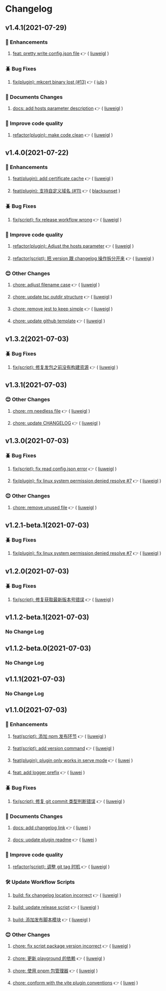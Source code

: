 
# Changelog

## v1.4.1(2021-07-29)


### :tada: Enhancements

1. [feat: pretty write config.json file](https://github.com/liuweiGL/vite-plugin-mkcert/commit/0a556ab) :point_right: ( [liuweigl](https://github.com/liuweigl) )    
  

### :beetle: Bug Fixes

1. [fix(plugin): mkcert binary lost (#13)](https://github.com/liuweiGL/vite-plugin-mkcert/commit/d4a881b) :point_right: ( [iulo](https://github.com/iulo) )    
  

### :memo: Documents Changes

1. [docs: add hosts parameter description](https://github.com/liuweiGL/vite-plugin-mkcert/commit/3e22e65) :point_right: ( [liuweigl](https://github.com/liuweigl) )    
  

### :rose: Improve code quality

1. [refactor(plugin): make code clean](https://github.com/liuweiGL/vite-plugin-mkcert/commit/eb7bc69) :point_right: ( [liuweigl](https://github.com/liuweigl) )    
  


## v1.4.0(2021-07-22)


### :tada: Enhancements

1. [feat(plugin): add certificate cache](https://github.com/liuweiGL/vite-plugin-mkcert/commit/e07be64) :point_right: ( [liuweigl](https://github.com/liuweigl) )    

1. [feat(plugin): 支持自定义域名 (#11)](https://github.com/liuweiGL/vite-plugin-mkcert/commit/fd6f58e) :point_right: ( [blacksunset](https://github.com/blacksunset) )    
  

### :beetle: Bug Fixes

1. [fix(script): fix release workflow wrong](https://github.com/liuweiGL/vite-plugin-mkcert/commit/d0cf9a3) :point_right: ( [liuweigl](https://github.com/liuweigl) )    
  

### :rose: Improve code quality

1. [refactor(plugin): Adjust the hosts parameter](https://github.com/liuweiGL/vite-plugin-mkcert/commit/f5d6724) :point_right: ( [liuweigl](https://github.com/liuweigl) )    

1. [refactor(script): 把 version 跟 changelog 操作拆分开来](https://github.com/liuweiGL/vite-plugin-mkcert/commit/c1480a7) :point_right: ( [liuweigl](https://github.com/liuweigl) )    
  

### :blush: Other Changes

1. [chore: adjust filename case](https://github.com/liuweiGL/vite-plugin-mkcert/commit/e207499) :point_right: ( [liuweigl](https://github.com/liuweigl) )    

1. [chore: update tsc outdir structure](https://github.com/liuweiGL/vite-plugin-mkcert/commit/a0b0783) :point_right: ( [liuweigl](https://github.com/liuweigl) )    

1. [chore: remove jest to keep simple](https://github.com/liuweiGL/vite-plugin-mkcert/commit/a545fef) :point_right: ( [liuweigl](https://github.com/liuweigl) )    

1. [chore: update github template](https://github.com/liuweiGL/vite-plugin-mkcert/commit/ac779d8) :point_right: ( [liuweigl](https://github.com/liuweigl) )    
  


## v1.3.2(2021-07-03)


### :beetle: Bug Fixes

1. [fix(script): 修复发包之前没有构建资源](https://github.com/liuweiGL/vite-plugin-mkcert/commit/dbd4b76) :point_right: ( [liuweigl](https://github.com/liuweigl) )    
  


## v1.3.1(2021-07-03)


### :blush: Other Changes

1. [chore: rm needless file](https://github.com/liuweiGL/vite-plugin-mkcert/commit/c568da9) :point_right: ( [liuweigl](https://github.com/liuweigl) )    

1. [chore: update CHANGELOG](https://github.com/liuweiGL/vite-plugin-mkcert/commit/6f1e598) :point_right: ( [liuweigl](https://github.com/liuweigl) )    
  


## v1.3.0(2021-07-03)


### :beetle: Bug Fixes

1. [fix(script): fix read config.json error](https://github.com/liuweiGL/vite-plugin-mkcert/commit/bb227c7) :point_right: ( [liuweigl](https://github.com/liuweigl) )    

1. [fix(plugin): fix linux system permission denied resolve #7](https://github.com/liuweiGL/vite-plugin-mkcert/commit/bc9c93e) :point_right: ( [liuweigl](https://github.com/liuweigl) )    
  

### :blush: Other Changes

1. [chore: remove unused file](https://github.com/liuweiGL/vite-plugin-mkcert/commit/e799550) :point_right: ( [liuweigl](https://github.com/liuweigl) )    
  


## v1.2.1-beta.1(2021-07-03)


### :beetle: Bug Fixes

1. [fix(plugin): fix linux system permission denied resolve #7](https://github.com/liuweiGL/vite-plugin-mkcert/commit/e7aa23b) :point_right: ( [liuweigl](https://github.com/liuweigl) )    
  


## v1.2.0(2021-07-03)


### :beetle: Bug Fixes

1. [fix(script): 修复获取最新版本号错误](https://github.com/liuweiGL/vite-plugin-mkcert/commit/d4ce4c7) :point_right: ( [liuweigl](https://github.com/liuweigl) )    
  


## v1.1.2-beta.1(2021-07-03)

### No Change Log

## v1.1.2-beta.0(2021-07-03)

### No Change Log

## v1.1.1(2021-07-03)

### No Change Log

## v1.1.0(2021-07-03)


### :tada: Enhancements

1. [feat(script): 添加 npm 发布环节](https://github.com/liuweiGL/vite-plugin-mkcert/commit/c0f9405) :point_right: ( [liuweigl](https://github.com/liuweigl) )    

1. [feat(script): add version command](https://github.com/liuweiGL/vite-plugin-mkcert/commit/eb50103) :point_right: ( [liuweigl](https://github.com/liuweigl) )    

1. [feat(plugin): plugin only works in serve mode](https://github.com/liuweiGL/vite-plugin-mkcert/commit/d471652) :point_right: ( [liuwei](https://github.com/liuwei) )    

1. [feat: add logger prefix](https://github.com/liuweiGL/vite-plugin-mkcert/commit/bee34ee) :point_right: ( [liuwei](https://github.com/liuwei) )    
  

### :beetle: Bug Fixes

1. [fix(script): 修复 git commit 类型判断错误](https://github.com/liuweiGL/vite-plugin-mkcert/commit/9ebe727) :point_right: ( [liuweigl](https://github.com/liuweigl) )    
  

### :memo: Documents Changes

1. [docs: add changelog link](https://github.com/liuweiGL/vite-plugin-mkcert/commit/bbef77f) :point_right: ( [liuwei](https://github.com/liuwei) )    

1. [docs: update plugin readme](https://github.com/liuweiGL/vite-plugin-mkcert/commit/71c6ca4) :point_right: ( [liuwei](https://github.com/liuwei) )    
  

### :rose: Improve code quality

1. [refactor(script): 调整 git tag 时机](https://github.com/liuweiGL/vite-plugin-mkcert/commit/429b21c) :point_right: ( [liuweigl](https://github.com/liuweigl) )    
  

### :hammer_and_wrench: Update Workflow Scripts

1. [build: fix changelog location incorrect](https://github.com/liuweiGL/vite-plugin-mkcert/commit/6a1ca1c) :point_right: ( [liuweigl](https://github.com/liuweigl) )    

1. [build: update release script](https://github.com/liuweiGL/vite-plugin-mkcert/commit/bb9eada) :point_right: ( [liuweigl](https://github.com/liuweigl) )    

1. [build: 添加发布脚本模块](https://github.com/liuweiGL/vite-plugin-mkcert/commit/afffd57) :point_right: ( [liuweigl](https://github.com/liuweigl) )    
  

### :blush: Other Changes

1. [chore: fix script package version incorrect](https://github.com/liuweiGL/vite-plugin-mkcert/commit/092be19) :point_right: ( [liuweigl](https://github.com/liuweigl) )    

1. [chore: 更新 playground 的依赖](https://github.com/liuweiGL/vite-plugin-mkcert/commit/3ba48a8) :point_right: ( [liuweigl](https://github.com/liuweigl) )    

1. [chore: 使用 pnpm 包管理器](https://github.com/liuweiGL/vite-plugin-mkcert/commit/2f1f7c2) :point_right: ( [liuweigl](https://github.com/liuweigl) )    

1. [chore: conform with the vite plugin conventions](https://github.com/liuweiGL/vite-plugin-mkcert/commit/4097e30) :point_right: ( [liuwei](https://github.com/liuwei) )    
  

  
